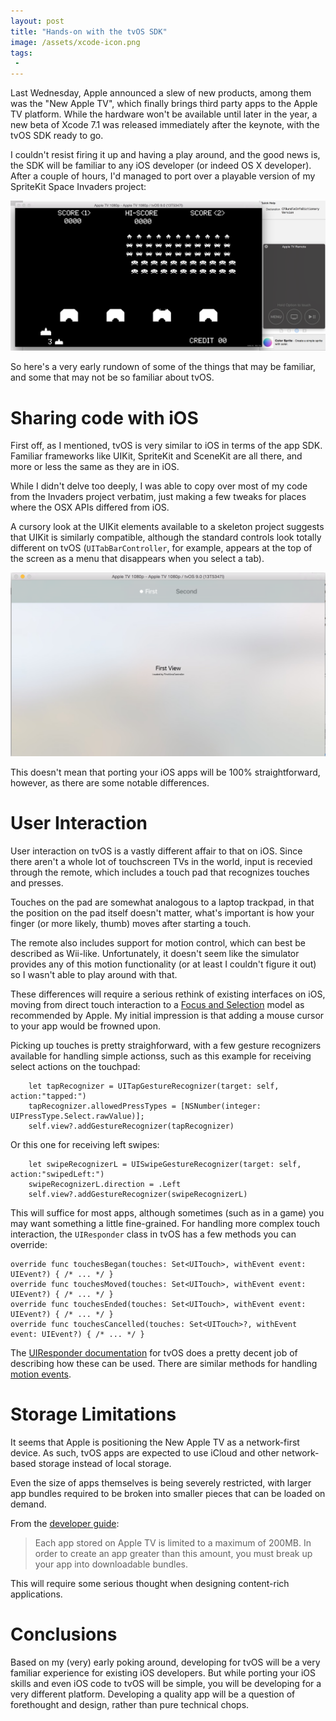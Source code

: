 ```yaml
---
layout: post
title: "Hands-on with the tvOS SDK"
image: /assets/xcode-icon.png
tags:
 -
---
```


Last Wednesday, Apple announced a slew of new products, among them was the "New Apple TV", which finally brings third party apps to the Apple TV platform. While the hardware won't be available until later in the year, a new beta of Xcode 7.1 was released immediately after the keynote, with the tvOS SDK ready to go.

I couldn't resist firing it up and having a play around, and the good news is, the SDK will be familiar to any iOS developer (or indeed OS X developer). After a couple of hours, I'd managed to port over a playable version of my SpriteKit Space Invaders project:

![Space Invaders on tvOS](/assets/invaders-on-tvos1.png)

So here's a very early rundown of some of the things that may be familiar, and some that may not be so familiar about tvOS.

# Sharing code with iOS

First off, as I mentioned, tvOS is very similar to iOS in terms of the app SDK. Familiar frameworks like UIKit, SpriteKit and SceneKit are all there, and more or less the same as they are in iOS.

While I didn't delve too deeply, I was able to copy over most of my code from the Invaders project verbatim, just making a few tweaks for places where the  OSX APIs differed from iOS.

A cursory look at the UIKit elements available to a skeleton project suggests that UIKit is similarly compatible, although the standard controls look totally different on tvOS (`UITabBarController`, for example, appears at the top of the screen as a menu that disappears when you select a tab).

![Tab Bars on tvOS](/assets/tabbars-on-tvos1.png)

This doesn't mean that porting your iOS apps will be 100% straightforward, however, as there are some notable differences.

# User Interaction

User interaction on tvOS is a vastly different affair to that on iOS. Since there aren't a whole lot of touchscreen TVs in the world, input is recevied through the remote, which includes a touch pad that recognizes touches and presses.

Touches on the pad are somewhat analogous to a laptop trackpad, in that the position on the pad itself doesn't matter, what's important is how your finger (or more likely, thumb) moves after starting a touch.

The remote also includes support for motion control, which can best be described as Wii-like. Unfortunately, it doesn't seem like the simulator provides any of this motion functionality (or at least I couldn't figure it out) so I wasn't able to play around with that.

These differences will require a serious rethink of existing interfaces on iOS, moving from direct touch interaction to a [Focus and Selection](https://developer.apple.com/tvos/human-interface-guidelines/navigation-and-focus/) model as recommended by Apple. My initial impression is that adding a mouse cursor to your app would be frowned upon.

Picking up touches is pretty straighforward, with a few gesture recognizers available for handling simple actionss, such as this example for receiving select actions on the touchpad:

        let tapRecognizer = UITapGestureRecognizer(target: self, action:"tapped:")
        tapRecognizer.allowedPressTypes = [NSNumber(integer: UIPressType.Select.rawValue)];
        self.view?.addGestureRecognizer(tapRecognizer)
        
Or this one for receiving left swipes:

        let swipeRecognizerL = UISwipeGestureRecognizer(target: self, action:"swipedLeft:")
        swipeRecognizerL.direction = .Left
        self.view?.addGestureRecognizer(swipeRecognizerL)

This will suffice for most apps, although sometimes (such as in a game) you may want something a little fine-grained. For handling more complex touch interaction, the `UIResponder` class in tvOS has a few methods you can override:

    override func touchesBegan(touches: Set<UITouch>, withEvent event: UIEvent?) { /* ... */ }
    override func touchesMoved(touches: Set<UITouch>, withEvent event: UIEvent?) { /* ... */ }
    override func touchesEnded(touches: Set<UITouch>, withEvent event: UIEvent?) { /* ... */ }
    override func touchesCancelled(touches: Set<UITouch>?, withEvent event: UIEvent?) { /* ... */ }

The [UIResponder documentation](https://developer.apple.com/library/prerelease/tvos/documentation/UIKit/Reference/UIResponder_Class/index.html#//apple_ref/occ/instm/UIResponder/touchesBegan:withEvent:) for tvOS does a pretty decent job of describing how these can be used. There are similar methods for handling [motion events](https://developer.apple.com/library/prerelease/tvos/documentation/UIKit/Reference/UIResponder_Class/index.html#//apple_ref/occ/instm/UIResponder/touchesBegan:withEvent:).

# Storage Limitations

It seems that Apple is positioning the New Apple TV as a network-first device. As such, tvOS apps are expected to use iCloud and other network-based storage instead of local storage.

Even the size of apps themselves is being severely restricted, with larger app bundles required to be broken into smaller pieces that can be loaded on demand.

From the [developer guide](https://developer.apple.com/library/prerelease/tvos/documentation/General/Conceptual/AppleTV_PG/OnDemandResources.html#//apple_ref/doc/uid/TP40015241-CH9-SW1):

> Each app stored on Apple TV is limited to a maximum of 200MB. In order to create an app greater than this amount, you must break up your app into downloadable bundles.

This will require some serious thought when designing content-rich applications.

# Conclusions

Based on my (very) early poking around, developing for tvOS will be a very familiar experience for existing iOS developers. But while porting your iOS skills and even iOS code to tvOS will be simple, you will be developing for a very different platform. Developing a quality app will be a question of forethought and design, rather than pure technical chops.
